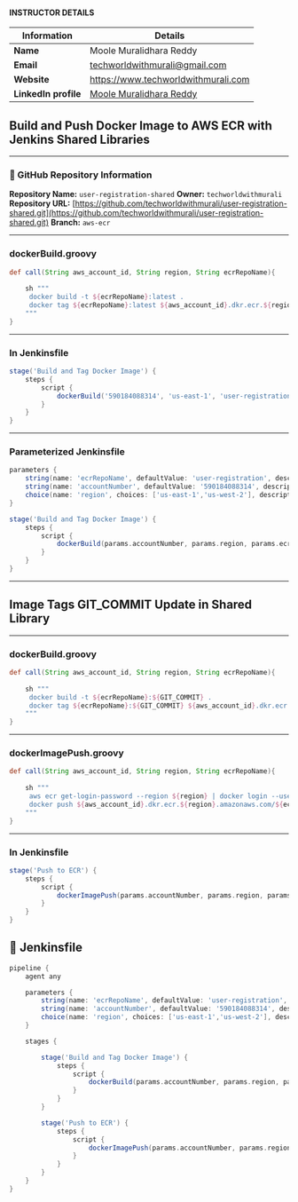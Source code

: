 
#### INSTRUCTOR DETAILS

|  Information             | Details                                                                      |
|----------------------    |------------------------------------------------------------------------------|
| **Name**                 | Moole Muralidhara Reddy                                                      |
| **Email**                | techworldwithmurali@gmail.com                                                |
| **Website**              | https://www.techworldwithmurali.com               |
| **LinkedIn profile**     | [Moole Muralidhara Reddy](https://www.linkedin.com/in/moole-muralidhara-reddy) |

## **Build and Push Docker Image to AWS ECR with Jenkins Shared Libraries**

---

### 📂 GitHub Repository Information

**Repository Name:** `user-registration-shared`
**Owner:** `techworldwithmurali`
**Repository URL:** [https://github.com/techworldwithmurali/user-registration-shared.git](https://github.com/techworldwithmurali/user-registration-shared.git)
**Branch:** `aws-ecr`

---

### **dockerBuild.groovy**

```groovy
def call(String aws_account_id, String region, String ecrRepoName){
    
    sh """
     docker build -t ${ecrRepoName}:latest .
     docker tag ${ecrRepoName}:latest ${aws_account_id}.dkr.ecr.${region}.amazonaws.com/${ecrRepoName}:latest
    """
}
```

---

### **In Jenkinsfile**

```groovy
stage('Build and Tag Docker Image') {
    steps {
        script {
            dockerBuild('590184088314', 'us-east-1', 'user-registration')
        }
    }
}
```

---

### **Parameterized Jenkinsfile**

```groovy
parameters {
    string(name: 'ecrRepoName', defaultValue: 'user-registration', description: 'ecrRepoName')
    string(name: 'accountNumber', defaultValue: '590184088314', description: 'accountNumber')
    choice(name: 'region', choices: ['us-east-1','us-west-2'], description: 'Select AWS region')
}

stage('Build and Tag Docker Image') {
    steps {
        script {
            dockerBuild(params.accountNumber, params.region, params.ecrRepoName)
        }
    }
}
```

---

## **Image Tags GIT\_COMMIT Update in Shared Library**

---

### **dockerBuild.groovy**

```groovy
def call(String aws_account_id, String region, String ecrRepoName){
    
    sh """
     docker build -t ${ecrRepoName}:${GIT_COMMIT} .
     docker tag ${ecrRepoName}:${GIT_COMMIT} ${aws_account_id}.dkr.ecr.${region}.amazonaws.com/${ecrRepoName}:${GIT_COMMIT}
    """
}
```

---

### **dockerImagePush.groovy**

```groovy
def call(String aws_account_id, String region, String ecrRepoName){
    
    sh """
     aws ecr get-login-password --region ${region} | docker login --username AWS --password-stdin ${aws_account_id}.dkr.ecr.${region}.amazonaws.com
     docker push ${aws_account_id}.dkr.ecr.${region}.amazonaws.com/${ecrRepoName}:${GIT_COMMIT}
    """
}
```

---

### **In Jenkinsfile**

```groovy
stage('Push to ECR') {
    steps {
        script {
            dockerImagePush(params.accountNumber, params.region, params.ecrRepoName)
        }
    }
}
```

## 📄 Jenkinsfile

```groovy
pipeline {
    agent any

    parameters {
        string(name: 'ecrRepoName', defaultValue: 'user-registration', description: 'ecrRepoName')
        string(name: 'accountNumber', defaultValue: '590184088314', description: 'AWS Account Number')
        choice(name: 'region', choices: ['us-east-1','us-west-2'], description: 'Select AWS region')
    }

    stages {

        stage('Build and Tag Docker Image') {
            steps {
                script {
                    dockerBuild(params.accountNumber, params.region, params.ecrRepoName)
                }
            }
        }

        stage('Push to ECR') {
            steps {
                script {
                    dockerImagePush(params.accountNumber, params.region, params.ecrRepoName)
                }
            }
        }
    }
}
